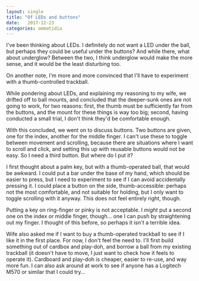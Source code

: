 ```yaml
---
layout: single
title: "Of LEDs and buttons"
date:   2017-12-23
categories: ommatidia
---
```


I've been thinking about LEDs. I definitely do not want a LED under the ball,
but perhaps they could be useful under the buttons? And while there, what about
underglow? Between the two, I think underglow would make the more sense, and it
would be the least disturbing too.

On another note, I'm more and more convinced that I'll have to experiment with a
thumb-controlled trackball.

While pondering about LEDs, and explaining my reasoning to my wife, we drifted
off to ball mounts, and concluded that the deeper-sunk ones are not going to
work, for two reasons: first, the thumb must be sufficiently far from the
buttons, and the mount for these things is way too big; second, having conducted
a small trial, I don't think they'd be comfortable enough.

With this concluded, we went on to discuss buttons. Two buttons are given, one
for the index, another for the middle finger. I can't use these to toggle
between movement and scrolling, because there are situations where I want to
scroll and click, and setting this up with reusable buttons would not be easy.
So I need a third button. But where do I put it?

I first thought about a palm key, but with a thumb-operated ball, that would be
awkward. I could put a bar under the base of my hand, which should be easier to
press, but I need to experiment to see if I can avoid accidentally pressing it.
I could place a button on the side, thumb-accessible: perhaps not the most
comfortable, and not suitable for holding, but I only want to toggle scrolling
with it anyway. This does not feel entirely right, though.

Putting a key on ring-finger or pinky is not acceptable. I *might* put a second
one on the index or middle finger, though... one I can push by straightening out
my finger. I thought of this before, so perhaps it isn't a terrible idea.

Wife also asked me if I want to buy a thumb-operated trackball to see if I like
it in the first place. For now, I don't feel the need to. I'll first build
something out of cardbox and play-doh, and borrow a ball from my existing
trackball (it doesn't have to move, I just want to check how it feels to operate
it). Cardboard and play-doh is cheaper, easier to re-use, and way more fun. I
can also ask around at work to see if anyone has a Logitech M570 or similar that
I could try...
